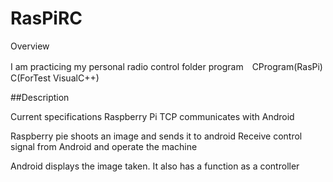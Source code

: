 # RasPiRC

Overview

I am practicing my personal radio control 
folder program　CProgram(RasPi) C(ForTest VisualC++)

##Description

Current specifications
Raspberry Pi TCP communicates with Android

Raspberry pie shoots an image and sends it to android
Receive control signal from Android and operate the machine

Android displays the image taken.
It also has a function as a controller
